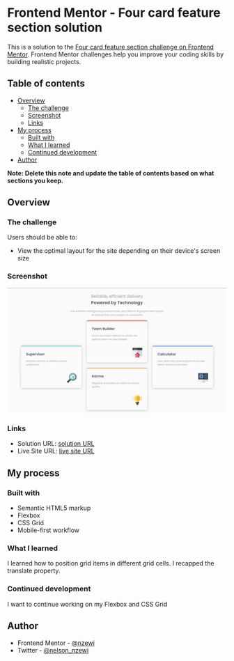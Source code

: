 # Frontend Mentor - Four card feature section solution

This is a solution to the [Four card feature section challenge on Frontend Mentor](https://www.frontendmentor.io/challenges/four-card-feature-section-weK1eFYK). Frontend Mentor challenges help you improve your coding skills by building realistic projects. 

## Table of contents

- [Overview](#overview)
  - [The challenge](#the-challenge)
  - [Screenshot](#screenshot)
  - [Links](#links)
- [My process](#my-process)
  - [Built with](#built-with)
  - [What I learned](#what-i-learned)
  - [Continued development](#continued-development)
- [Author](#author)


**Note: Delete this note and update the table of contents based on what sections you keep.**

## Overview

### The challenge

Users should be able to:

- View the optimal layout for the site depending on their device's screen size

### Screenshot

![Screenshot](./images/screenshot.png)



### Links

- Solution URL: [solution URL](https://github.com/nzewi/four-card-feature-section)
- Live Site URL: [live site URL](https://nzewi.github.io/four-card-feature-section)

## My process

### Built with

- Semantic HTML5 markup
- Flexbox
- CSS Grid
- Mobile-first workflow

### What I learned

I learned how to position grid items in different grid cells. I recapped the translate property.

### Continued development

I want to continue working on my Flexbox and CSS Grid


## Author

- Frontend Mentor - [@nzewi](https://www.frontendmentor.io/profile/nzewi)
- Twitter - [@nelson_nzewi](https://www.twitter.com/nelson_nzewi)

